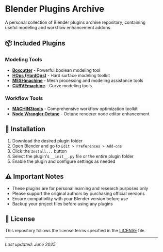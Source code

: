 # Blender Plugins Archive

A personal collection of Blender plugins archive repository, containing useful modeling and workflow enhancement addons.

## 📦 Included Plugins

### Modeling Tools

- **[Boxcutter](./Boxcutter/)** - Powerful boolean modeling tool
- **[HOps (HardOps)](./HOps/)** - Hard surface modeling toolkit
- **[MESHmachine](./MESHmachine/)** - Mesh processing and modeling assistance tools
- **[CURVEmachine](./CURVEmachine/)** - Curve modeling tools

### Workflow Tools

- **[MACHIN3tools](./MACHIN3tools/)** - Comprehensive workflow optimization toolkit
- **[Node Wrangler Octane](./node_wrangler_octane/)** - Octane renderer node editor enhancement

## 🚀 Installation

1. Download the desired plugin folder
2. Open Blender and go to `Edit > Preferences > Add-ons`
3. Click the `Install...` button
4. Select the plugin's `__init__.py` file or the entire plugin folder
5. Enable the plugin and configure settings as needed

## ⚠️ Important Notes

- These plugins are for personal learning and research purposes only
- Please support the original authors by purchasing official versions
- Ensure compatibility with your Blender version before use
- Backup your project files before using any plugins

## 📄 License

This repository follows the license terms specified in the [LICENSE](./LICENSE) file.

---

_Last updated: June 2025_
